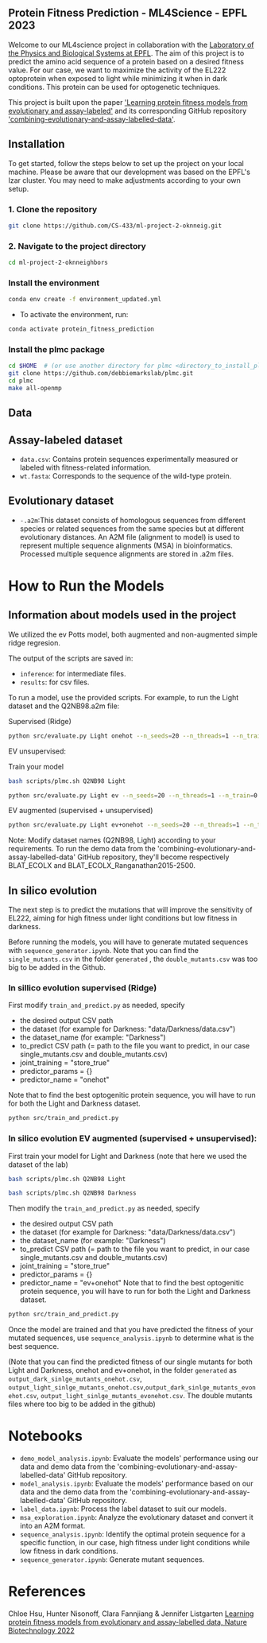 ## Protein Fitness Prediction - ML4Science - EPFL 2023

Welcome to our ML4science project in collaboration with the [Laboratory of the Physics and Biological Systems at EPFL](https://www.epfl.ch/labs/lpbs/). The aim of this project is to predict the amino acid sequence of a protein based on a desired fitness value. For our case, we want to maximize the activity of the EL222 optoprotein when exposed to light while minimizing it when in dark conditions. This protein can be used for optogenetic techniques.

This project is built upon the paper ['Learning protein fitness models from evolutionary and assay-labeled'](https://www.nature.com/articles/s41587-021-01146-5) and its corresponding GitHub repository ['combining-evolutionary-and-assay-labelled-data'](https://github.com/chloechsu/combining-evolutionary-and-assay-labelled-data).


## Installation

To get started, follow the steps below to set up the project on your local machine. Please be aware that our development was based on the EPFL's Izar cluster. You may need to make adjustments according to your own setup.

### 1. Clone the repository
```bash
git clone https://github.com/CS-433/ml-project-2-oknneig.git
```
### 2. Navigate to the project directory
```bash
cd ml-project-2-oknneighbors
```
### Install the environment
```bash
conda env create -f environment_updated.yml
```
- To activate the environment, run: 
```bash
conda activate protein_fitness_prediction
```
### Install the plmc package
```bash
cd $HOME  # (or use another directory for plmc <directory_to_install_plmc> and modify `scripts/plmc.sh` accordingly with the custom directory)
git clone https://github.com/debbiemarkslab/plmc.git
cd plmc
make all-openmp
```
## Data

## Assay-labeled dataset

- `data.csv`: Contains protein sequences experimentally measured or labeled with fitness-related information.
- `wt.fasta`: Corresponds to the sequence of the wild-type protein.

## Evolutionary dataset

- `-.a2m`:This dataset consists of homologous sequences from different species or related sequences from the same species but at different evolutionary distances. An A2M file (alignment to model) is used to represent multiple sequence alignments (MSA) in bioinformatics. Processed multiple sequence alignments are stored in .a2m files.

# How to Run the Models

## Information about models used in the project

We utilized the ev Potts model, both augmented and non-augmented simple ridge regresion.

The output of the scripts are saved in:

- `inference`: for intermediate files.
- `results`: for csv files.

To run a model, use the provided scripts. For example, to run the Light dataset and the Q2NB98.a2m file:

Supervised (Ridge)

```bash
python src/evaluate.py Light onehot --n_seeds=20 --n_threads=1 --n_train=-1
```

EV unsupervised:

Train your model

```bash
bash scripts/plmc.sh Q2NB98 Light
```
```bash
python src/evaluate.py Light ev --n_seeds=20 --n_threads=1 --n_train=0
```
EV augmented (supervised + unsupervised)

```bash
python src/evaluate.py Light ev+onehot --n_seeds=20 --n_threads=1 --n_train=-1
```
Note: Modify dataset names (Q2NB98, Light) according to your requirements. To run the demo data from the 'combining-evolutionary-and-assay-labelled-data' GitHub repository, they'll become respectively BLAT_ECOLX and BLAT_ECOLX_Ranganathan2015-2500. 

 

## In silico evolution

The next step is to predict the mutations that will improve the sensitivity of EL222, aiming for high fitness under light conditions but low fitness in darkness.

Before running the models, you will have to generate mutated sequences with `sequence_generator.ipynb`. Note that you can find the `single_mutants.csv` in the folder `generated` , the `double_mutants.csv` was too big to be added in the Github.

### In sillico evolution supervised (Ridge)
First modify `train_and_predict.py` as needed, specify 

- the desired output CSV path
- the dataset (for example for Darkness: "data/Darkness/data.csv")
- the dataset_name (for example: "Darkness")
- to_predict CSV path (= path to the file you want to predict, in our case single_mutants.csv and double_mutants.csv)
- joint_training = "store_true"
- predictor_params = {}
- predictor_name = "onehot"
  
Note that to find the best optogenitic protein sequence, you will have to run for both the Light and Darkness dataset.

```bash
python src/train_and_predict.py 
```
### In silico evolution EV augmented (supervised + unsupervised):
First train your model for Light and Darkness (note that here we used the dataset of the lab)
```bash
bash scripts/plmc.sh Q2NB98 Light
```
```bash
bash scripts/plmc.sh Q2NB98 Darkness
```

Then modify the `train_and_predict.py` as needed, specify 

- the desired output CSV path
- the dataset (for example for Darkness: "data/Darkness/data.csv")
- the dataset_name (for example: "Darkness")
- to_predict CSV path (= path to the file you want to predict, in our case single_mutants.csv and double_mutants.csv)
- joint_training = "store_true"
- predictor_params = {}
- predictor_name = "ev+onehot"
Note that to find the best optogenitic protein sequence, you will have to run for both the Light and Darkness dataset.

```bash
python src/train_and_predict.py 
```
Once the model are trained and that you have predicted the fitness of your mutated sequences, use `sequence_analysis.ipynb` to determine what is the best sequence. 

(Note that you can find the predicted fitness of our single mutants for both Light and Darkness, onehot and ev+onehot, in the folder `generated` as `output_dark_sinlge_mutants_onehot.csv`, `output_light_sinlge_mutants_onehot.csv`,`output_dark_sinlge_mutants_evonehot.csv`, `output_light_sinlge_mutants_evonehot.csv`. The double mutants files where too big to be added in the github)

# Notebooks

- `demo_model_analysis.ipynb`: Evaluate the models' performance using our data and demo data from the 'combining-evolutionary-and-assay-labelled-data' GitHub repository.
- `model_analysis.ipynb`: Evaluate the models' performance based on our data and the demo data from the 'combining-evolutionary-and-assay-labelled-data' GitHub repository.
- `label_data.ipynb`: Process the label dataset to suit our models.
- `msa_exploration.ipynb`: Analyze the evolutionary dataset and convert it into an A2M format.
- `sequence_analysis.ipynb`: Identify the optimal protein sequence for a specific function, in our case, high fitness under light conditions while low fitness in dark conditions.
- `sequence_generator.ipynb`: Generate mutant sequences.


# References
Chloe Hsu, Hunter Nisonoff, Clara Fannjiang & Jennifer Listgarten [Learning protein fitness models from evolutionary and assay-labelled data, Nature Biotechnology 2022](https://www.nature.com/articles/s41587-021-01146-5)




